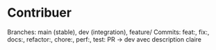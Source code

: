 # Contribuer
Branches: main (stable), dev (integration), feature/<topic>
Commits: feat:, fix:, docs:, refactor:, chore:, perf:, test:
PR -> dev avec description claire

